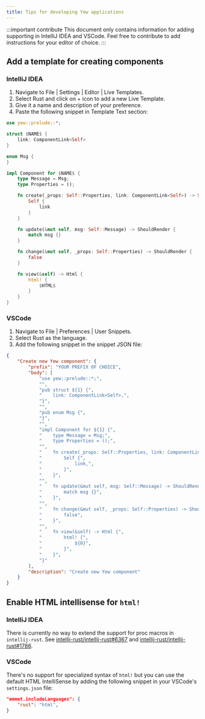 ```yaml
---
title: Tips for developing Yew applications
---
```


:::important contribute
This document only contains information for adding supporting in IntelliJ IDEA and VSCode.
Feel free to contribute to add instructions for your editor of choice. 
:::

## Add a template for creating components

### IntelliJ IDEA

1. Navigate to File | Settings | Editor | Live Templates.  
2. Select Rust and click on + icon to add a new Live Template.
3. Give it a name and description of your preference.
4. Paste the following snippet in Template Text section:

```rust
use yew::prelude::*;

struct $NAME$ {
    link: ComponentLink<Self>
}

enum Msg {
}

impl Component for $NAME$ {
    type Message = Msg;
    type Properties = ();

    fn create(_props: Self::Properties, link: ComponentLink<Self>) -> Self {
        Self { 
            link 
        }
    }

    fn update(&mut self, msg: Self::Message) -> ShouldRender {
        match msg {}
    }

    fn change(&mut self, _props: Self::Properties) -> ShouldRender {
        false
    }

    fn view(&self) -> Html {
        html! {
            $HTML$
        }
    }
}
```

### VSCode

1. Navigate to File | Preferences | User Snippets.
2. Select Rust as the language.
3. Add the following snippet in the snippet JSON file:
```json
{
	"Create new Yew component": {
		"prefix": "YOUR PREFIX OF CHOICE",
		"body": [
			"use yew::prelude::*;",
			"",
			"pub struct ${1} {",
			"    link: ComponentLink<Self>,",
			"}",
			"",
			"pub enum Msg {",
			"}",
			"",
			"impl Component for ${1} {",
			"    type Message = Msg;",
			"    type Properties = ();",
			"",
			"    fn create(_props: Self::Properties, link: ComponentLink<Self>) -> Self {",
			"        Self {",
			"            link,",
			"        }",
			"    }",
			"",
			"    fn update(&mut self, msg: Self::Message) -> ShouldRender {",
			"        match msg {}",
			"    }",
			"",
			"    fn change(&mut self, _props: Self::Properties) -> ShouldRender {",
			"        false",
			"    }",
			"",
			"    fn view(&self) -> Html {",
			"        html! {",
			"            ${0}",
			"        }",
			"    }",
			"}"
		],
		"description": "Create new Yew component"
	}
}

```

## Enable HTML intellisense for `html!` 

### IntelliJ IDEA

There is currently no way to extend the support for proc macros in `intellij-rust`. See [intellij-rust/intellij-rust#6367](https://github.com/intellij-rust/intellij-rust/issues/6367) and [intellij-rust/intellij-rust#1786](https://github.com/intellij-rust/intellij-rust/issues/1786).

### VSCode

There's no support for specialized syntax of `html!` but you can use the default HTML IntelliSense by adding the following snippet in your VSCode's `settings.json` file:
```json
"emmet.includeLanguages": {
    "rust": "html",
}
```
